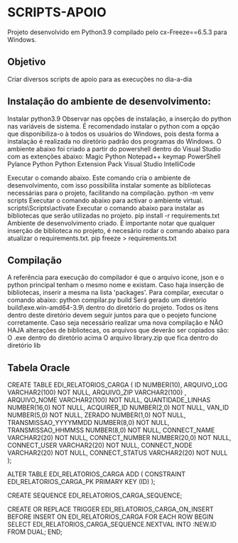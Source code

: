 # SCRIPTS-APOIO

  Projeto desenvolvido em Python3.9 compilado pelo cx-Freeze==6.5.3 para Windows.

## Objetivo  
  
  Criar diversos scripts de apoio para as execuções no dia-a-dia

## Instalação do ambiente de desenvolvimento:
  
  Instalar python3.9
    Observar nas opções de instalação, a inserção do python nas variáveis de sistema.
    É recomendado instalar o python com a opção que disponibiliza-o à todos os usuários do Windows, pois desta forma a instalação é realizada no diretório padrão dos programas do Windows.
  O ambiente abaixo foi criado a partir do powershell dentro do Visual Studio com as extenções abaixo:
    Magic Python
    Notepad++ keymap
    PowerShell
    Pylance
    Python
    Python Extension Pack
    Visual Studio IntelliCode

  Executar o comando abaixo. Este comando cria o ambiente de desenvolvimento, com isso possibilita instalar somente as bibliotecas necessárias para o projeto, facilitando na compilação.
    python -m venv scripts
  Executar o comando abaixo para activar o ambiente virtual.
    scripts\Scripts\activate
  Executar o comando abaixo para instalar as bibliotecas que serão utilizadas no projeto.
    pip install -r requirements.txt
  Ambiente de desenvolvimento criado. É importante notar que qualquer inserção de biblioteca no projeto, é necesário rodar o comando abaixo para atualizar o requirements.txt.
    pip freeze > requirements.txt 

## Compilação
  
  A referência para execução do compilador é que o arquivo icone, json e o python principal tenham o mesmo nome e existam.
  Caso haja inserção de bibliotecas, inserir a mesma na lista 'packages'.
  Para compilar, executar o comando abaixo:
    python compilar.py build
  Será gerado um diretório build\exe.win-amd64-3.9\ dentro do diretório do projeto. Todos os itens dentro deste diretório devem seguir juntos para que o peojeto funcione corretamente.
  Caso seja necessário realizar uma nova compilação e NÃO HAJA alterações de bibliotecas, os arquivos que deverão ser copiados são:
    O .exe dentro do diretório acima
    O arquivo library.zip que fica dentro do diretório lib

## Tabela Oracle

CREATE TABLE EDI_RELATORIOS_CARGA (
    ID                      NUMBER(10),
    ARQUIVO_LOG             VARCHAR2(100)   NOT NULL,
    ARQUIVO_ZIP             VARCHAR2(100)   ,
    ARQUIVO_NOME            VARCHAR2(100)   NOT NULL,
    QUANTIDADE_LINHAS       NUMBER(16,0)    NOT NULL,
    ACQUIRER_ID             NUMBER(2,0)     NOT NULL,
    VAN_ID                  NUMBER(5,0)     NOT NULL,
    ZERADO                  NUMBER(1,0)     NOT NULL,
    TRANSMISSAO_YYYYMMDD    NUMBER(8,0)     NOT NULL,
    TRANSMISSAO_HHMMSS      NUMBER(8,0)     NOT NULL,
    CONNECT_NAME            VARCHAR2(20)    NOT NULL,
    CONNECT_NUMBER          NUMBER(20,0)    NOT NULL,
    CONNECT_USER            VARCHAR2(20)    NOT NULL,
    CONNECT_NODE            VARCHAR2(20)    NOT NULL,
    CONNECT_STATUS          VARCHAR2(20)    NOT NULL
    );

ALTER TABLE EDI_RELATORIOS_CARGA
  ADD (
    CONSTRAINT EDI_RELATORIOS_CARGA_PK PRIMARY KEY (ID)
  );

CREATE SEQUENCE EDI_RELATORIOS_CARGA_SEQUENCE;

CREATE OR REPLACE TRIGGER EDI_RELATORIOS_CARGA_ON_INSERT
  BEFORE INSERT ON EDI_RELATORIOS_CARGA
  FOR EACH ROW
BEGIN
  SELECT EDI_RELATORIOS_CARGA_SEQUENCE.NEXTVAL
  INTO :NEW.ID
  FROM DUAL;
END;
